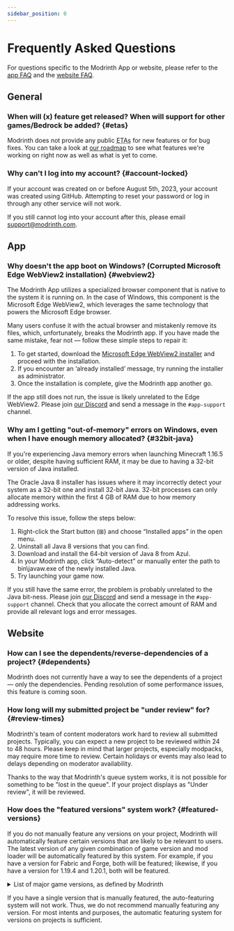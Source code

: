 ```yaml
---
sidebar_position: 0
---
```


# Frequently Asked Questions

For questions specific to the Modrinth App or website, please refer to the [app FAQ](#app) and the [website FAQ](#website).

## General

### When will (x) feature get released? When will support for other games/Bedrock be added? {#etas}

Modrinth does not provide any public <abbr title="Estimated Time of Arrival">ETAs</abbr> for new features or for bug fixes. You can take a look at [our roadmap](roadmap.md) to see what features we're working on right now as well as what is yet to come.

### Why can't I log into my account? {#account-locked}

If your account was created on or before August 5th, 2023, your account was created using GitHub. Attempting to reset your password or log in through any other service will not work.

If you still cannot log into your account after this, please email support@modrinth.com.

## App

### Why doesn't the app boot on Windows? (Corrupted Microsoft Edge WebView2 installation) {#webview2}

The Modrinth App utilizes a specialized browser component that is native to the system it is running on. In the case of Windows, this component is the Microsoft Edge WebView2, which leverages the same technology that powers the Microsoft Edge browser.

Many users confuse it with the actual browser and mistakenly remove its files, which, unfortunately, breaks the Modrinth app. If you have made the same mistake, fear not — follow these simple steps to repair it:

1. To get started, download the [Microsoft Edge WebView2 installer](https://go.microsoft.com/fwlink/p/?LinkId=2124703) and proceed with the installation.
2. If you encounter an ‘already installed’ message, try running the installer as administrator.
3. Once the installation is complete, give the Modrinth app another go.

If the app still does not run, the issue is likely unrelated to the Edge WebView2. Please join [our Discord][Discord] and send a message in the `#app-support` channel.

### Why am I getting "out-of-memory" errors on Windows, even when I have enough memory allocated? {#32bit-java}

If you're experiencing Java memory errors when launching Minecraft 1.16.5 or older, despite having sufficient RAM, it may be due to having a 32-bit version of Java installed.

The Oracle Java 8 installer has issues where it may incorrectly detect your system as a 32-bit one and install 32-bit Java. 32-bit processes can only allocate memory within the first 4 GB of RAM due to how memory addressing works.

To resolve this issue, follow the steps below:
1. Right-click the Start button (⊞) and choose “Installed apps” in the open menu.
2. Uninstall all Java 8 versions that you can find.
3. Download and install the 64-bit version of Java 8 from Azul.
4. In your Modrinth app, click “Auto-detect” or manually enter the path to bin\javaw.exe of the newly installed Java.
5. Try launching your game now.

If you still have the same error, the problem is probably unrelated to the Java bit-ness. Please join [our Discord][Discord] and send a message in the `#app-support` channel. Check that you allocate the correct amount of RAM and provide all relevant logs and error messages.

## Website

### How can I see the dependents/reverse-dependencies of a project? {#dependents}

Modrinth does not currently have a way to see the dependents of a project — only the dependencies. Pending resolution of some performance issues, this feature is coming soon.

### How long will my submitted project be "under review" for? {#review-times}

Modrinth's team of content moderators work hard to review all submitted projects. Typically, you can expect a new project to be reviewed within 24 to 48 hours. Please keep in mind that larger projects, especially modpacks, may require more time to review. Certain holidays or events may also lead to delays depending on moderator availability.

Thanks to the way that Modrinth's queue system works, it is not possible for something to be "lost in the queue". If your project displays as "Under review", it will be reviewed.

### How does the "featured versions" system work? {#featured-versions}

If you do not manually feature any versions on your project, Modrinth will automatically feature certain versions that are likely to be relevant to users. The latest version of any given combination of game version and mod loader will be automatically featured by this system. For example, if you have a version for Fabric and Forge, both will be featured; likewise, if you have a version for 1.19.4 and 1.20.1, both will be featured.

<details>
<summary>List of major game versions, as defined by Modrinth</summary>

1.20.1, 1.20, 1.19.4, 1.19.3, 1.19.2, 1.19, 1.18.2, 1.17.1, 1.16.5, 1.16.1, 1.15.2, 1.14.4, 1.13.2, 1.12.2, 1.11.2, 1.10.2, 1.9.4, 1.8.9, 1.7.10, 1.6.4, 1.5.2, 1.4.7, 1.3.2, 1.2.5, 1.1, b1.7.3

This list was last updated September 2nd, 2023. If you wish to see the list of latest versions at any time, the following command can be run in a Bash terminal:  
`curl -s https://api.modrinth.com/v2/tag/game_version | jq -r '[.[] | select(.major==true) | .version] | join(", ")'`

</details>

If you have a single version that is manually featured, the auto-featuring system will not work. Thus, we do not recommend manually featuring any version. For most intents and purposes, the automatic featuring system for versions on projects is sufficient.

[Discord]: https://discord.modrinth.com